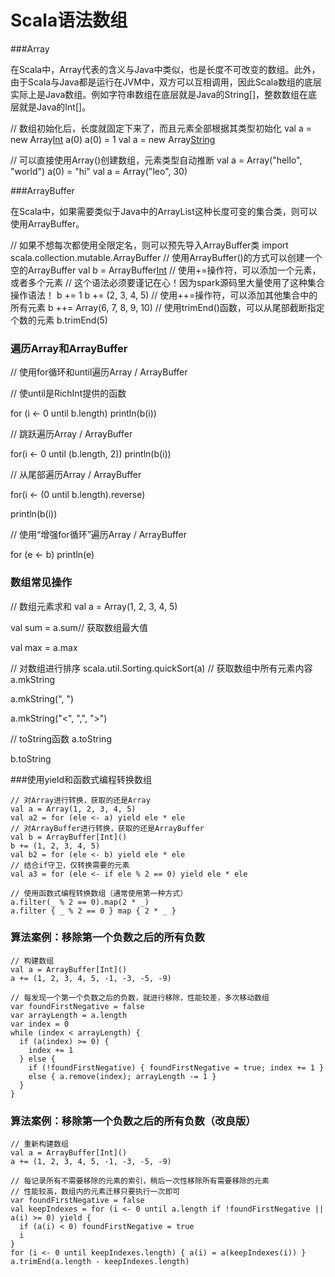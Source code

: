 # Scala语法数组


###Array

在Scala中，Array代表的含义与Java中类似，也是长度不可改变的数组。此外，由于Scala与Java都是运行在JVM中，双方可以互相调用，因此Scala数组的底层实际上是Java数组。例如字符串数组在底层就是Java的String[]，整数数组在底层就是Java的Int[]。// 数组初始化后，长度就固定下来了，而且元素全部根据其类型初始化val a = new Array[Int](10)a(0)a(0) = 1val a = new Array[String](10)// 可以直接使用Array()创建数组，元素类型自动推断val a = Array("hello", "world")a(0) = "hi"val a = Array("leo", 30)


###ArrayBuffer

在Scala中，如果需要类似于Java中的ArrayList这种长度可变的集合类，则可以使用ArrayBuffer。// 如果不想每次都使用全限定名，则可以预先导入ArrayBuffer类import scala.collection.mutable.ArrayBuffer// 使用ArrayBuffer()的方式可以创建一个空的ArrayBufferval b = ArrayBuffer[Int]()// 使用+=操作符，可以添加一个元素，或者多个元素// 这个语法必须要谨记在心！因为spark源码里大量使用了这种集合操作语法！b += 1b += (2, 3, 4, 5)// 使用++=操作符，可以添加其他集合中的所有元素b ++= Array(6, 7, 8, 9, 10)// 使用trimEnd()函数，可以从尾部截断指定个数的元素b.trimEnd(5)### 遍历Array和ArrayBuffer// 使用for循环和until遍历Array / ArrayBuffer// 使until是RichInt提供的函数for (i <- 0 until b.length)  println(b(i))
  // 跳跃遍历Array / ArrayBufferfor(i <- 0 until (b.length, 2))  println(b(i))// 从尾部遍历Array / ArrayBufferfor(i <- (0 until b.length).reverse)  println(b(i))// 使用“增强for循环”遍历Array / ArrayBufferfor (e <- b)  println(e)### 数组常见操作// 数组元素求和val a = Array(1, 2, 3, 4, 5)
val sum = a.sum// 获取数组最大值val max = a.max// 对数组进行排序scala.util.Sorting.quickSort(a)// 获取数组中所有元素内容a.mkStringa.mkString(", ")a.mkString("<", ",", ">")// toString函数a.toStringb.toString###使用yield和函数式编程转换数组```
// 对Array进行转换，获取的还是Arrayval a = Array(1, 2, 3, 4, 5)val a2 = for (ele <- a) yield ele * ele// 对ArrayBuffer进行转换，获取的还是ArrayBufferval b = ArrayBuffer[Int]()b += (1, 2, 3, 4, 5)val b2 = for (ele <- b) yield ele * ele// 结合if守卫，仅转换需要的元素val a3 = for (ele <- if ele % 2 == 0) yield ele * ele// 使用函数式编程转换数组（通常使用第一种方式）a.filter(_ % 2 == 0).map(2 * _)a.filter { _ % 2 == 0 } map { 2 * _ }
```### 算法案例：移除第一个负数之后的所有负数

```
// 构建数组val a = ArrayBuffer[Int]()a += (1, 2, 3, 4, 5, -1, -3, -5, -9)// 每发现一个第一个负数之后的负数，就进行移除，性能较差，多次移动数组var foundFirstNegative = falsevar arrayLength = a.lengthvar index = 0while (index < arrayLength) {  if (a(index) >= 0) {    index += 1  } else {    if (!foundFirstNegative) { foundFirstNegative = true; index += 1 }    else { a.remove(index); arrayLength -= 1 }  }} ```### 算法案例：移除第一个负数之后的所有负数（改良版）```
// 重新构建数组val a = ArrayBuffer[Int]()a += (1, 2, 3, 4, 5, -1, -3, -5, -9)// 每记录所有不需要移除的元素的索引，稍后一次性移除所有需要移除的元素// 性能较高，数组内的元素迁移只要执行一次即可var foundFirstNegative = falseval keepIndexes = for (i <- 0 until a.length if !foundFirstNegative || a(i) >= 0) yield {  if (a(i) < 0) foundFirstNegative = true  i}for (i <- 0 until keepIndexes.length) { a(i) = a(keepIndexes(i)) }a.trimEnd(a.length - keepIndexes.length)```


<!--
create time: 2018-02-26 11:56:19
Author: Alfred

This file is created by Marboo<http://marboo.io> template file $MARBOO_HOME/.media/starts/default.md
本文件由 Marboo<http://marboo.io> 模板文件 $MARBOO_HOME/.media/starts/default.md 创建
-->

